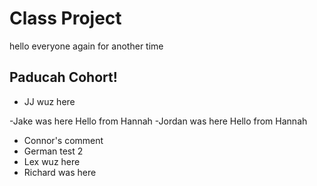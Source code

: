 # Class Project

hello everyone again for another time

## Paducah Cohort!

- JJ wuz here



-Jake was here
Hello from Hannah
-Jordan was here
Hello from Hannah
- Connor's comment
- German test 2
- Lex wuz here
- Richard was here
